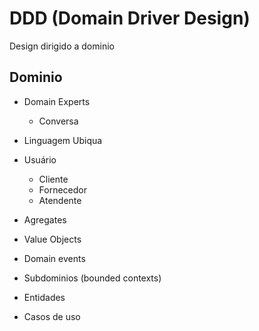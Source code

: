 # DDD (Domain Driver Design)

Design dirigido a dominio 
## Dominio 

- Domain Experts
  - Conversa
- Linguagem Ubiqua

- Usuário 
  - Cliente
  - Fornecedor
  - Atendente

- Agregates 
- Value Objects
- Domain events
- Subdominios (bounded contexts)
- Entidades 
- Casos de uso